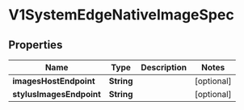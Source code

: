 # V1SystemEdgeNativeImageSpec

## Properties
Name | Type | Description | Notes
------------ | ------------- | ------------- | -------------
**imagesHostEndpoint** | **String** |  |  [optional]
**stylusImagesEndpoint** | **String** |  |  [optional]
